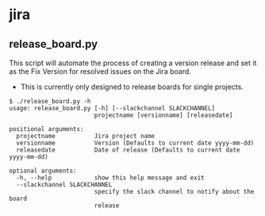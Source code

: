 # jira

## release_board.py
This script will automate the process of creating a version release and set it as the Fix Version for resolved issues on the Jira board. 

* This is currently only designed to release boards for single projects. 

```
$ ./release_board.py -h
usage: release_board.py [-h] [--slackchannel SLACKCHANNEL]
                        projectname [versionname] [releasedate]

positional arguments:
  projectname           Jira project name
  versionname           Version (Defaults to current date yyyy-mm-dd)
  releasedate           Date of release (Defaults to current date yyyy-mm-dd)

optional arguments:
  -h, --help            show this help message and exit
  --slackchannel SLACKCHANNEL
                        specify the slack channel to notify about the board
                        release
